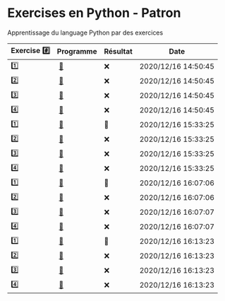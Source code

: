 # Exercises en Python - Patron

Apprentissage du language Python par des exercices

|  Exercise :hash:  |  Programme | Résultat | Date |
|-------------------|------------|----------|------|
| :one: | [:bookmark:](01/programme.py) | :x: | 2020/12/16 14:50:45 |
| :two: | [:bookmark:](02/programme.py) | :x: | 2020/12/16 14:50:45 |
| :three: | [:bookmark:](03/programme.py) | :x: | 2020/12/16 14:50:45 |
| :four: | [:bookmark:](04/programme.py) | :x: | 2020/12/16 14:50:45 |
| :one: | [:bookmark:](01/programme.py) | :tada: | 2020/12/16 15:33:25 |
| :two: | [:bookmark:](02/programme.py) | :x: | 2020/12/16 15:33:25 |
| :three: | [:bookmark:](03/programme.py) | :x: | 2020/12/16 15:33:25 |
| :four: | [:bookmark:](04/programme.py) | :x: | 2020/12/16 15:33:25 |
| :one: | [:bookmark:](01/programme.py) | :tada: | 2020/12/16 16:07:06 |
| :two: | [:bookmark:](02/programme.py) | :x: | 2020/12/16 16:07:06 |
| :three: | [:bookmark:](03/programme.py) | :x: | 2020/12/16 16:07:07 |
| :four: | [:bookmark:](04/programme.py) | :x: | 2020/12/16 16:07:07 |
| :one: | [:bookmark:](01/programme.py) | :tada: | 2020/12/16 16:13:23 |
| :two: | [:bookmark:](02/programme.py) | :x: | 2020/12/16 16:13:23 |
| :three: | [:bookmark:](03/programme.py) | :x: | 2020/12/16 16:13:23 |
| :four: | [:bookmark:](04/programme.py) | :x: | 2020/12/16 16:13:23 |
